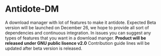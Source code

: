 # Antidote-DM
A download manager with lot of features to make it antidote.
Expected Beta version will be launched on December 26, we hope to provide all sort of dependencies and continuous integration.
In issues you can suggest any types of features that you want in a download manger.
**Product will be released under GNU public lisence v2.0**
Contribution guide lines will be updated after beta version is released.

